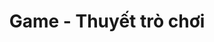 ---
layout: posts_by_category
categories: game
title: Game - Thuyết trò chơi
permalink: /category/game
---